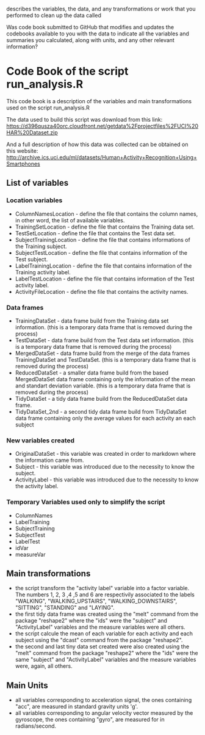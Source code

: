 describes the variables, the data, and any transformations or work that you performed to clean up the data called 

Was code book submitted to GitHub that modifies and updates the codebooks available to you with the data to indicate all the variables and summaries you calculated, along with units, and any other relevant information?


# Code Book of the script run_analysis.R
This code book is a description of the variables and main transformations used on the script run_analysis.R

The data used to build this script was download from this link:
https://d396qusza40orc.cloudfront.net/getdata%2Fprojectfiles%2FUCI%20HAR%20Dataset.zip

And a full description of how this data was collected can be obtained on this website: http://archive.ics.uci.edu/ml/datasets/Human+Activity+Recognition+Using+Smartphones

## List of variables

### Location variables

* ColumnNamesLocation - define the file that contains the column names, in other word, the list of available variables.
* TrainingSetLocation - define the file that contains the Training data set.
* TestSetLocation - define the file that contains the Test data set.
* SubjectTrainingLocation - define the file that contains informations of the Training subject.
* SubjectTestLocation - define the file that contains information of the Test subject.
* LabelTrainingLocation - define the file that contains information of the Training activity label.
* LabelTestLocation - define the file that contains information of the Test activity label.
* ActivityFileLocation - define the file that contains the activity names.

### Data frames
* TrainingDataSet - data frame build from the Training data set information. (this is a temporary data frame that is removed during the process)
* TestDataSet - data frame build from the Test data set information. (this is a temporary data frame that is removed during the process)
* MergedDataSet - data frame build from the merge of the data frames TrainingDataSet and TestDataSet. (this is a temporary data frame that is removed during the process)
* ReducedDataSet - a smaller data frame build from the based MergedDataSet data frame containing only the information of the mean and standart deviation variable. (this is a temporary data frame that is removed during the process)
* TidyDataSet - a tidy data frame build from the ReducedDataSet data frame.
* TidyDataSet_2nd - a second tidy data frame build from TidyDataSet data frame containing only the average values for each activity an each subject

### New variables created
* OriginalDataSet - this variable was created in order to markdown where the information came from.
* Subject - this variable was introduced due to the necessity to know the subject.
* ActivityLabel - this variable was introduced due to the necessity to know the activity label.

### Temporary Variables used only to simplify the script
* ColumnNames
* LabelTraining
* SubjectTraining
* SubjectTest
* LabelTest
* idVar
* measureVar

## Main transformations
* the script transform the "activity label" variable into a factor variable. The numbers 1, 2, 3 ,4 ,5 and 6 are respectivily associated to the labels "WALKING", "WALKING_UPSTAIRS", "WALKING_DOWNSTAIRS", "SITTING", "STANDING" and "LAYING".
* the first tidy data frame was created using the "melt" command from the package "reshape2" where the "ids" were the "subject" and "ActivityLabel" variables and the measure variables were all others.
* the script calcule the mean of each variable for each activity and each subject using the "dcast" command from the package "reshape2".
* the second and last tiny data set created were also created using the "melt" command from the package "reshape2" where the "ids" were the same "subject" and "ActivityLabel" variables and the measure variables were, again, all others.

## Main Units
* all variables corresponding to acceleration signal, the ones containing "acc", are measured in standard gravity units 'g'.
* all variables corresponding to angular velocity vector measured by the gyroscope, the ones containing "gyro", are measured  for in radians/second. 